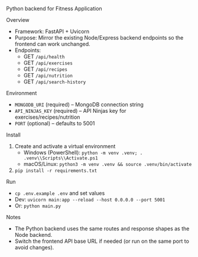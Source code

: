 Python backend for Fitness Application

Overview
- Framework: FastAPI + Uvicorn
- Purpose: Mirror the existing Node/Express backend endpoints so the frontend can work unchanged.
- Endpoints:
  - GET `/api/health`
  - GET `/api/exercises`
  - GET `/api/recipes`
  - GET `/api/nutrition`
  - GET `/api/search-history`

Environment
- `MONGODB_URI` (required) – MongoDB connection string
- `API_NINJAS_KEY` (required) – API Ninjas key for exercises/recipes/nutrition
- `PORT` (optional) – defaults to 5001

Install
1) Create and activate a virtual environment
   - Windows (PowerShell): `python -m venv .venv; . .venv\\Scripts\\Activate.ps1`
   - macOS/Linux: `python3 -m venv .venv && source .venv/bin/activate`
2) `pip install -r requirements.txt`

Run
- `cp .env.example .env` and set values
- Dev: `uvicorn main:app --reload --host 0.0.0.0 --port 5001`
- Or: `python main.py`

Notes
- The Python backend uses the same routes and response shapes as the Node backend.
- Switch the frontend API base URL if needed (or run on the same port to avoid changes).

